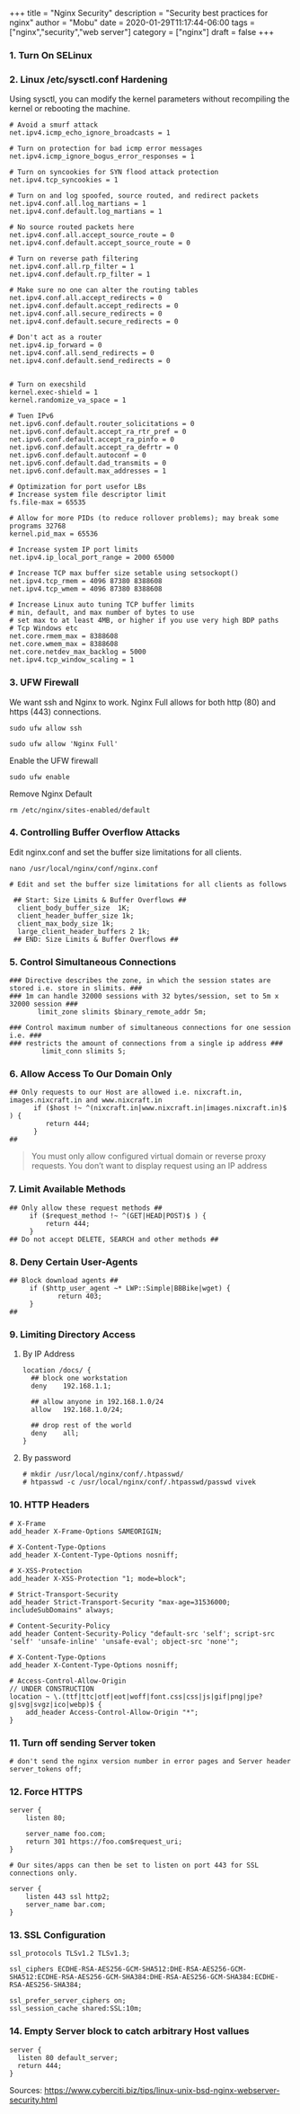 +++
title = "Nginx Security"
description = "Security best practices for nginx"
author = "Mobu"
date = 2020-01-29T11:17:44-06:00
tags = ["nginx","security","web server"]
category = ["nginx"]
draft = false
+++
### 1. Turn On SELinux
### 2. Linux /etc/sysctl.conf Hardening
Using sysctl, you can modify the kernel parameters without recompiling the kernel or rebooting the machine.
```nginx
# Avoid a smurf attack
net.ipv4.icmp_echo_ignore_broadcasts = 1
 
# Turn on protection for bad icmp error messages
net.ipv4.icmp_ignore_bogus_error_responses = 1
 
# Turn on syncookies for SYN flood attack protection
net.ipv4.tcp_syncookies = 1
 
# Turn on and log spoofed, source routed, and redirect packets
net.ipv4.conf.all.log_martians = 1
net.ipv4.conf.default.log_martians = 1
 
# No source routed packets here
net.ipv4.conf.all.accept_source_route = 0
net.ipv4.conf.default.accept_source_route = 0
 
# Turn on reverse path filtering
net.ipv4.conf.all.rp_filter = 1
net.ipv4.conf.default.rp_filter = 1
 
# Make sure no one can alter the routing tables
net.ipv4.conf.all.accept_redirects = 0
net.ipv4.conf.default.accept_redirects = 0
net.ipv4.conf.all.secure_redirects = 0
net.ipv4.conf.default.secure_redirects = 0
 
# Don't act as a router
net.ipv4.ip_forward = 0
net.ipv4.conf.all.send_redirects = 0
net.ipv4.conf.default.send_redirects = 0
 
 
# Turn on execshild
kernel.exec-shield = 1
kernel.randomize_va_space = 1
 
# Tuen IPv6
net.ipv6.conf.default.router_solicitations = 0
net.ipv6.conf.default.accept_ra_rtr_pref = 0
net.ipv6.conf.default.accept_ra_pinfo = 0
net.ipv6.conf.default.accept_ra_defrtr = 0
net.ipv6.conf.default.autoconf = 0
net.ipv6.conf.default.dad_transmits = 0
net.ipv6.conf.default.max_addresses = 1
 
# Optimization for port usefor LBs
# Increase system file descriptor limit
fs.file-max = 65535
 
# Allow for more PIDs (to reduce rollover problems); may break some programs 32768
kernel.pid_max = 65536
 
# Increase system IP port limits
net.ipv4.ip_local_port_range = 2000 65000
 
# Increase TCP max buffer size setable using setsockopt()
net.ipv4.tcp_rmem = 4096 87380 8388608
net.ipv4.tcp_wmem = 4096 87380 8388608
 
# Increase Linux auto tuning TCP buffer limits
# min, default, and max number of bytes to use
# set max to at least 4MB, or higher if you use very high BDP paths
# Tcp Windows etc
net.core.rmem_max = 8388608
net.core.wmem_max = 8388608
net.core.netdev_max_backlog = 5000
net.ipv4.tcp_window_scaling = 1
```  
### 3. UFW Firewall
We want ssh and Nginx to work. Nginx Full allows for both http (80) and https (443) connections.
```
sudo ufw allow ssh

sudo ufw allow 'Nginx Full'
```  
Enable the UFW firewall
```
sudo ufw enable
```  
Remove Nginx Default
```
rm /etc/nginx/sites-enabled/default
```  
### 4. Controlling Buffer Overflow Attacks
Edit nginx.conf and set the buffer size limitations for all clients.
```
nano /usr/local/nginx/conf/nginx.conf
```  
```nginx
# Edit and set the buffer size limitations for all clients as follows

 ## Start: Size Limits & Buffer Overflows ##
  client_body_buffer_size  1K;
  client_header_buffer_size 1k;
  client_max_body_size 1k;
  large_client_header_buffers 2 1k;
 ## END: Size Limits & Buffer Overflows ##
 ```
### 5. Control Simultaneous Connections
```nginx
### Directive describes the zone, in which the session states are stored i.e. store in slimits. ###
### 1m can handle 32000 sessions with 32 bytes/session, set to 5m x 32000 session ###
       limit_zone slimits $binary_remote_addr 5m;
 
### Control maximum number of simultaneous connections for one session i.e. ###
### restricts the amount of connections from a single ip address ###
        limit_conn slimits 5;
```
### 6. Allow Access To Our Domain Only
```nginx
## Only requests to our Host are allowed i.e. nixcraft.in, images.nixcraft.in and www.nixcraft.in
      if ($host !~ ^(nixcraft.in|www.nixcraft.in|images.nixcraft.in)$ ) {
         return 444;
      }
##
```
> You must only allow configured virtual domain or reverse proxy requests. You don’t want to display request using an IP address		
### 7. Limit Available Methods
```nginx
## Only allow these request methods ##
     if ($request_method !~ ^(GET|HEAD|POST)$ ) {
         return 444;
     }
## Do not accept DELETE, SEARCH and other methods ##
```
### 8. Deny Certain User-Agents
```
## Block download agents ##
     if ($http_user_agent ~* LWP::Simple|BBBike|wget) {
            return 403;
     }
##
```
### 9. Limiting Directory Access 
1. By IP Address
	```nginx
	location /docs/ {
	  ## block one workstation
	  deny    192.168.1.1;

	  ## allow anyone in 192.168.1.0/24
	  allow   192.168.1.0/24;

	  ## drop rest of the world
	  deny    all;
	}
	``` 
2. By password
	```
	# mkdir /usr/local/nginx/conf/.htpasswd/
	# htpasswd -c /usr/local/nginx/conf/.htpasswd/passwd vivek
	``` 
### 10. HTTP Headers
```nginx
# X-Frame
add_header X-Frame-Options SAMEORIGIN;

# X-Content-Type-Options
add_header X-Content-Type-Options nosniff;

# X-XSS-Protection
add_header X-XSS-Protection "1; mode=block";

# Strict-Transport-Security
add_header Strict-Transport-Security "max-age=31536000; includeSubDomains" always;

# Content-Security-Policy
add_header Content-Security-Policy "default-src 'self'; script-src 'self' 'unsafe-inline' 'unsafe-eval'; object-src 'none'";

# X-Content-Type-Options
add_header X-Content-Type-Options nosniff;

# Access-Control-Allow-Origin
// UNDER CONSTRUCTION
location ~ \.(ttf|ttc|otf|eot|woff|font.css|css|js|gif|png|jpe?g|svg|svgz|ico|webp)$ {
    add_header Access-Control-Allow-Origin "*";
}
```
### 11. Turn off sending Server token
```nginx
# don't send the nginx version number in error pages and Server header
server_tokens off;
``` 
### 12. Force HTTPS
```nginx
server {
    listen 80;

    server_name foo.com;
    return 301 https://foo.com$request_uri;
}

# Our sites/apps can then be set to listen on port 443 for SSL connections only.

server {
    listen 443 ssl http2;
    server_name bar.com;
}
```
### 13. SSL Configuration
```nginx
ssl_protocols TLSv1.2 TLSv1.3;

ssl_ciphers ECDHE-RSA-AES256-GCM-SHA512:DHE-RSA-AES256-GCM-SHA512:ECDHE-RSA-AES256-GCM-SHA384:DHE-RSA-AES256-GCM-SHA384:ECDHE-RSA-AES256-SHA384;

ssl_prefer_server_ciphers on;
ssl_session_cache shared:SSL:10m;
```
### 14. Empty Server block to catch arbitrary Host vallues
```nginx
server {
  listen 80 default_server;
  return 444;
}
```
Sources:
https://www.cyberciti.biz/tips/linux-unix-bsd-nginx-webserver-security.html